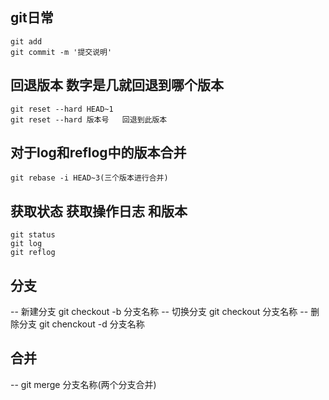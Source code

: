 ## git日常
```
git add
git commit -m '提交说明'
```
## 回退版本 数字是几就回退到哪个版本
```
git reset --hard HEAD~1
git reset --hard 版本号   回退到此版本
```
## 对于log和reflog中的版本合并 
```
git rebase -i HEAD~3(三个版本进行合并)
```

## 获取状态  获取操作日志   和版本
```
git status
git log
git reflog
```

## 分支
-- 新建分支  git checkout -b 分支名称
-- 切换分支  git checkout 分支名称
-- 删除分支  git chenckout -d 分支名称
## 合并
-- git merge 分支名称(两个分支合并)
